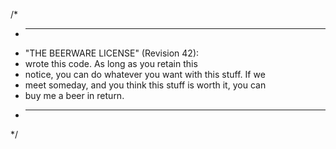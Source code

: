 
/*
 * ------------------------------------------------------------
 * "THE BEERWARE LICENSE" (Revision 42):
 * <author> wrote this code. As long as you retain this 
 * notice, you can do whatever you want with this stuff. If we
 * meet someday, and you think this stuff is worth it, you can
 * buy me a beer in return.
 * ------------------------------------------------------------
 */
